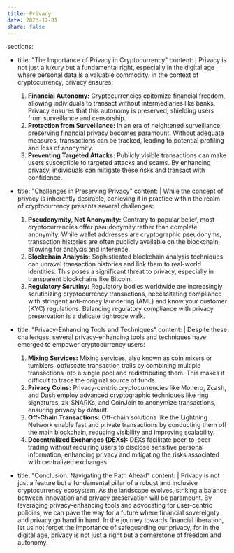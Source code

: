 ```yaml
---
title: Privacy
date: 2023-12-01
share: false
---
```


sections:
 - title: "The Importance of Privacy in Cryptocurrency"
    content: |
      Privacy is not just a luxury but a fundamental right, especially in the digital age where personal data is a valuable commodity. In the context of cryptocurrency, privacy ensures:
      1. **Financial Autonomy:** Cryptocurrencies epitomize financial freedom, allowing individuals to transact without intermediaries like banks. Privacy ensures that this autonomy is preserved, shielding users from surveillance and censorship.
      2. **Protection from Surveillance:** In an era of heightened surveillance, preserving financial privacy becomes paramount. Without adequate measures, transactions can be tracked, leading to potential profiling and loss of anonymity.
      3. **Preventing Targeted Attacks:** Publicly visible transactions can make users susceptible to targeted attacks and scams. By enhancing privacy, individuals can mitigate these risks and transact with confidence.

  - title: "Challenges in Preserving Privacy"
    content: |
      While the concept of privacy is inherently desirable, achieving it in practice within the realm of cryptocurrency presents several challenges:
      1. **Pseudonymity, Not Anonymity:** Contrary to popular belief, most cryptocurrencies offer pseudonymity rather than complete anonymity. While wallet addresses are cryptographic pseudonyms, transaction histories are often publicly available on the blockchain, allowing for analysis and inference.
      2. **Blockchain Analysis:** Sophisticated blockchain analysis techniques can unravel transaction histories and link them to real-world identities. This poses a significant threat to privacy, especially in transparent blockchains like Bitcoin.
      3. **Regulatory Scrutiny:** Regulatory bodies worldwide are increasingly scrutinizing cryptocurrency transactions, necessitating compliance with stringent anti-money laundering (AML) and know your customer (KYC) regulations. Balancing regulatory compliance with privacy preservation is a delicate tightrope walk.

  - title: "Privacy-Enhancing Tools and Techniques"
    content: |
      Despite these challenges, several privacy-enhancing tools and techniques have emerged to empower cryptocurrency users:
      1. **Mixing Services:** Mixing services, also known as coin mixers or tumblers, obfuscate transaction trails by combining multiple transactions into a single pool and redistributing them. This makes it difficult to trace the original source of funds.
      2. **Privacy Coins:** Privacy-centric cryptocurrencies like Monero, Zcash, and Dash employ advanced cryptographic techniques like ring signatures, zk-SNARKs, and CoinJoin to anonymize transactions, ensuring privacy by default.
      3. **Off-Chain Transactions:** Off-chain solutions like the Lightning Network enable fast and private transactions by conducting them off the main blockchain, reducing visibility and improving scalability.
      4. **Decentralized Exchanges (DEXs):** DEXs facilitate peer-to-peer trading without requiring users to disclose sensitive personal information, enhancing privacy and mitigating the risks associated with centralized exchanges.

  - title: "Conclusion: Navigating the Path Ahead"
    content: |
      Privacy is not just a feature but a fundamental pillar of a robust and inclusive cryptocurrency ecosystem. As the landscape evolves, striking a balance between innovation and privacy preservation will be paramount. By leveraging privacy-enhancing tools and advocating for user-centric policies, we can pave the way for a future where financial sovereignty and privacy go hand in hand.
      In the journey towards financial liberation, let us not forget the importance of safeguarding our privacy, for in the digital age, privacy is not just a right but a cornerstone of freedom and autonomy.
